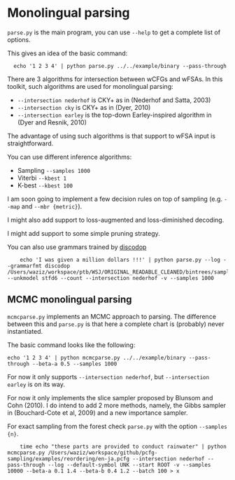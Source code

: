 # Monolingual parsing


`parse.py` is the main program, you can use `--help` to get a complete list of options.

This gives an idea of the basic command:


      echo '1 2 3 4' | python parse.py ../../example/binary --pass-through


There are 3 algorithms for intersection between wCFGs and wFSAs.
In this toolkit, such algorithms are used for monolingual parsing:

* `--intersection nederhof` is CKY+ as in (Nederhof and Satta, 2003)
* `--intersection cky` is CKY+ as in (Dyer, 2010)
* `--intersection earley` is the top-down Earley-inspired algorithm in (Dyer and Resnik, 2010)

The advantage of using such algorithms is that support to wFSA input is straightforward.

You can use different inference algorithms:

* Sampling `--samples 1000`
* Viterbi `--kbest 1`
* K-best `--kbest 100`

I am soon going to implement a few decision rules on top of sampling (e.g. `--map` and `--mbr {metric}`).

I might also add support to loss-augmented and loss-diminished decoding.

I might add support to some simple pruning strategy.

You can also use grammars trained by [discodop](https://github.com/andreasvc/disco-dop)

    
        echo 'I was given a million dollars !!!' | python parse.py --log --grammarfmt discodop /Users/waziz/workspace/ptb/WSJ/ORIGINAL_READABLE_CLEANED/bintrees/sample/pcfg --unkmodel stfd6 --count --intersection nederhof -v --samples 1000



## MCMC monolingual parsing

`mcmcparse.py` implements an MCMC approach to parsing. The difference between this and `parse.py` is that here a complete chart is (probably) never instantiated.

The basic command looks like the following:

    echo '1 2 3 4' | python mcmcparse.py ../../example/binary --pass-through --beta-a 0.5 --samples 1000


For now it only supports `--intersection nederhof`, but `--intersection earley` is on its way.

For now it only implements the slice sampler proposed by Blunsom and Cohn (2010).
I do intend to add 2 more methods, namely, the Gibbs sampler in (Bouchard-Cote et al, 2009) and a new importance sampler.

For exact sampling from the forest check `parse.py` with the option `--samples {n}`.


        time echo "these parts are provided to conduct rainwater" | python mcmcparse.py /Users/waziz/workspace/github/pcfg-sampling/examples/reordering/en-ja.pcfg --intersection nederhof --pass-through --log --default-symbol UNK --start ROOT -v --samples 10000 --beta-a 0.1 1.4 --beta-b 0.4 1.2 --batch 100 > x
